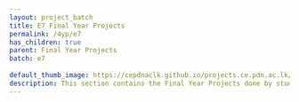 ```yaml
---
layout: project_batch
title: E7 Final Year Projects
permalink: /4yp/e7
has_children: true
parent: Final Year Projects
batch: e7
    
default_thumb_image: https://cepdnaclk.github.io/projects.ce.pdn.ac.lk/data/categories/4yp/thumbnail.jpg
description: This section contains the Final Year Projects done by students as a part of CO421 & CO 425 in their final year
---
```

